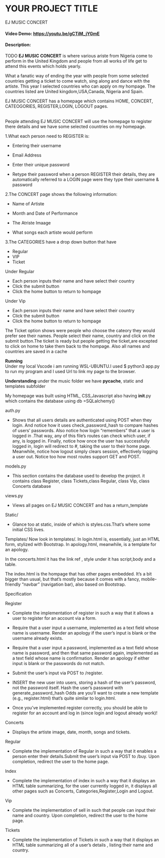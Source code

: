 # YOUR PROJECT TITLE
EJ MUSIC CONCERT
#### Video Demo:  <URL  HERE>https://youtu.be/gCTiM_jYGmE
#### Description:
TODO
**EJ MUSIC CONCERT** is where various ariste from Nigeria come to perform in the United Kingdom and people from all works of life get to attend this events which holds yearly. 

What a fanatic way of ending the year with people from some selected  countries getting a ticket to come watch, sing along and dance with the artiste. 
This year I selected countries who can apply on my hompage. The countries listed are United kingdom,USA,Canada, Nigeria and Spain. 

EJ MUSIC CONCERT  has a homepage which contains HOME, CONCERT, CATEOGORIES, REGISTER,LOGIN, LOGOUT pages.
###### 
People  attending  EJ MUSIC CONCERT will use the homepage to register there details and we have some selected countries on my homepage.  

1.What each person need to REGISTER is:
   + Entering their username
   - Email Address
   * Enter their unique password
   - Retype their password
when a person REGISTER their details, they are automatically referred to a LOGIN page were they type their username & password

2.The CONCERT page shows the following information:
   + Name of Artiste
   - Month and Date of Performance
   * The Atriste Imaage
   - What songs each artiste would perform


3.The CATEGORIES have a drop down button that have

   * Regular
   * VIP
   * Ticket

   Under Regular 
   - Each person inputs their name and have select their country
   - Click the submit button
   - Click the home button to return to hompage

   Under Vip 
   - Each person inputs their name and have select their country
   - Click the submit button
   - Click the home button to return to hompage

  The Ticket option shows were people who choose the cateory they would prefer see their names. 
  People select their name, country and click on the submit button.The ticket is ready but people  getting the ticket,are excepted to click on home to take them back to the hompage.
  Also all names and countries are saved in a cache  

**Running**  
 Under my local Vscode i am running  WSL-UBUNTU.I used $ python3 app.py to run my program and I used Url to link my page to the browser.

**Understanding**
under the music folder we have  __pycache__, static and  templates subfolder

My homepage was built using HTML, CSS,Javascript also having __init__.py which contains the database using db =SQLalchemy()

auth.py

- Shows that all users details are authenticated using  POST when they login. And notice how it uses check_password_hash to compare hashes of users’ passwords. Also notice how login “remembers” that a user is logged in .That way, any of this file’s routes can check which user, if any, is logged in. Finally, notice how once the user has successfully logged in, login will redirect to #, taking the user to their home page. Meanwhile, notice how logout simply clears session, effectively logging a user out.
Notice too how most routes support GET and POST. 

models.py
- This section contains the database used to develop the project. it contains class Register, class Tickets,class Regular, class Vip,
class Concerts database

views.py
- Views all pages on EJ MUSIC CONCERT and has a return_template

Static/
- Glance too at static, inside of which is styles.css.That’s where some initial CSS lives.

Templates/
Now look in templates/. In login.html is, essentially, just an HTML form, stylized with Bootstrap. In apology.html, meanwhile, is a template for an apology.

In the concerts.html it has the link ref , style under it has script,body and a table.

The index.html is the hompage that has other pages embedded. It’s a bit bigger than usual, but that’s mostly because it comes with a fancy, mobile-friendly “navbar” (navigation bar), also based on Bootstrap.

Specification

Register
- Complete the implementation of register in such a way that it allows a user to register for an account via a form.

- Require that a user input a username, implemented as a text field whose name is username. Render an apology if the user’s input is blank or the username already exists.

- Require that a user input a password, implemented as a text field whose name is password, and then that same password again, implemented as a  text field whose name is confirmation. Render an apology if either input is blank or the passwords do not match.

- Submit the user’s input via POST to /register.

- INSERT the new user into users, storing a hash of the user’s password, not the password itself. Hash the user’s password with generate_password_hash Odds are you’ll want to create a new template (e.g., register.html) that’s quite similar to login.html.

- Once you’ve implemented register correctly, you should be able to register for an account and log in (since login and logout already work)!

Concerts
- Displays the artiste image, date, month, songs and tickets.

Regular
- Complete the implementation of Regular in such a way that it enables a person enter their details.Submit the user’s input via POST to /buy.
   Upon completion, redirect the user to the home page.


Index
- Complete the implementation of index in such a way that it displays an HTML table summarizing, for the user currently logged in, it displays all other pages such as Concerts, Categories,Register,Login and Logout.

Vip
- Complete the implementation of sell in such that people can input their name and country.
  Upon completion, redirect the user to the home page.

Tickets
- Complete the implementation of Tickets in such a way that it displays an HTML table summarizing all of a user’s details , listing their name and country.


